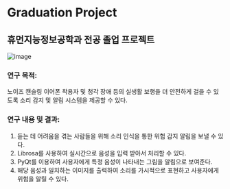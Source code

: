 # Graduation Project
## 휴먼지능정보공학과 전공 졸업 프로젝트
  ![image](https://github.com/user-attachments/assets/0ac8bdfe-dda5-4931-bc6d-8cee0be3a531)
<pr>
### 연구 목적: 
 노이즈 캔슬링 이어폰 착용자 및 청각 장애 등의 실생활 보행을 더 안전하게 걸을 수 있도록 소리 감지 및 알림 시스템을 제공할 수 있다.
### 연구 내용 및 결과: 
 1. 듣는 데 어려움을 겪는 사람들을 위해 소리 인식을 통한 위험 감지 알림을 보낼 수 있다.
 2. Librosa를 사용하여 실시간으로 음성을 입력 받아서 처리할 수 있다.  
 3. PyQt를 이용하여 사용자에게 특정 음성이 나타내는 그림을 알림으로 보여준다.
 4. 해당 음성과 일치하는 이미지를 출력하여 소리를 가시적으로 표현하고 사용자에게 위험을 알릴 수 있다.
</pr>
